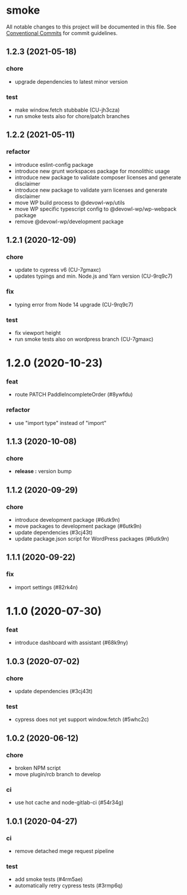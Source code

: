 # smoke

All notable changes to this project will be documented in this file.
See [Conventional Commits](https://conventionalcommits.org) for commit guidelines.

## 1.2.3 (2021-05-18)


### chore

* upgrade dependencies to latest minor version


### test

* make window.fetch stubbable (CU-jh3cza)
* run smoke tests also for chore/patch branches





## 1.2.2 (2021-05-11)


### refactor

* introduce eslint-config package
* introduce new grunt workspaces package for monolithic usage
* introduce new package to validate composer licenses and generate disclaimer
* introduce new package to validate yarn licenses and generate disclaimer
* move WP build process to @devowl-wp/utils
* move WP specific typescript config to @devowl-wp/wp-webpack package
* remove @devowl-wp/development package





## 1.2.1 (2020-12-09)


### chore

* update to cypress v6 (CU-7gmaxc)
* updates typings and min. Node.js and Yarn version (CU-9rq9c7)


### fix

* typing error from Node 14 upgrade (CU-9rq9c7)


### test

* fix viewport height
* run smoke tests also on wordpress branch (CU-7gmaxc)





# 1.2.0 (2020-10-23)


### feat

* route PATCH PaddleIncompleteOrder (#8ywfdu)


### refactor

* use "import type" instead of "import"





## 1.1.3 (2020-10-08)


### chore

* **release :** version bump





## 1.1.2 (2020-09-29)


### chore

* introduce development package (#6utk9n)
* move packages to development package (#6utk9n)
* update dependencies (#3cj43t)
* update package.json script for WordPress packages (#6utk9n)





## 1.1.1 (2020-09-22)


### fix

* import settings (#82rk4n)





# 1.1.0 (2020-07-30)


### feat

* introduce dashboard with assistant (#68k9ny)





## 1.0.3 (2020-07-02)


### chore

* update dependencies (#3cj43t)


### test

* cypress does not yet support window.fetch (#5whc2c)





## 1.0.2 (2020-06-12)


### chore

* broken NPM script
* move plugin/rcb branch to develop


### ci

* use hot cache and node-gitlab-ci (#54r34g)





## 1.0.1 (2020-04-27)


### ci

* remove detached mege request pipeline


### test

* add smoke tests (#4rm5ae)
* automatically retry cypress tests (#3rmp6q)
